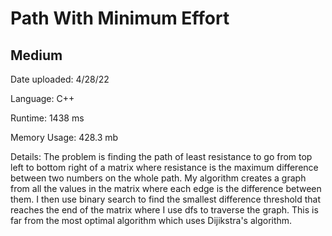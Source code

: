 
# Path With Minimum Effort

## Medium

Date uploaded: 4/28/22

Language: C++

Runtime: 1438 ms

Memory Usage: 428.3 mb

Details: The problem is finding the path of least resistance to go from top left to bottom right of a matrix where resistance is the maximum difference between two numbers on the whole path. My algorithm creates a graph from all the values in the matrix where each edge is the difference between them. I then use binary search to find the smallest difference threshold that reaches the end of the matrix where I use dfs to traverse the graph. This is far from the most optimal algorithm which uses Dijikstra's algorithm.
